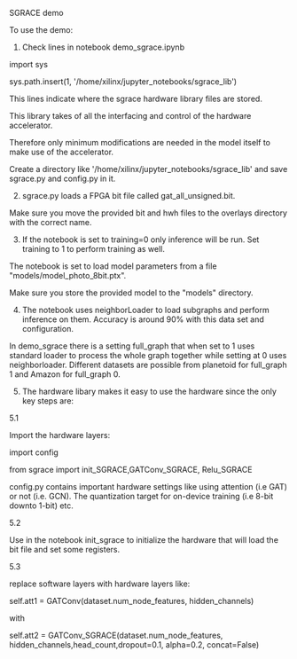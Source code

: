 SGRACE demo 

To use the demo:

1. Check lines in notebook demo_sgrace.ipynb

import sys

sys.path.insert(1, '/home/xilinx/jupyter_notebooks/sgrace_lib')

This lines indicate where the sgrace hardware library files are stored. 

This library takes of all the interfacing and control of the hardware accelerator. 

Therefore only minimum modifications are needed in the model itself to make use of the accelerator. 

Create a directory like '/home/xilinx/jupyter_notebooks/sgrace_lib' and save sgrace.py and config.py in it.


2. sgrace.py loads a FPGA bit file called gat_all_unsigned.bit. 

Make sure you move the provided  bit and hwh files to the overlays directory with the correct name.

3. If the notebook is set to training=0 only inference will be run. Set training to 1 to perform training as well. 

The notebook is set to load model parameters from a file "models/model_photo_8bit.ptx". 

Make sure you store the provided model to the "models" directory.

4. The notebook uses neighborLoader to load subgraphs and perform inference on them. Accuracy is around 90% with this data set and configuration.  

In demo_sgrace there is a setting full_graph that when set to 1 uses standard loader to process the whole graph together while setting at 0 uses neighborloader.
Different datasets are possible from planetoid for full_graph 1 and Amazon for full_graph 0. 

5. The hardware libary makes it easy to use the hardware since the only key steps are:

 5.1

 Import the hardware layers:

 import config

 from sgrace import init_SGRACE,GATConv_SGRACE, Relu_SGRACE

 config.py contains important hardware settings like using attention (i.e GAT) or not (i.e. GCN). The quantization target for on-device training (i.e 8-bit downto 1-bit) etc.

 5.2

 Use in the notebook init_sgrace to initialize the hardware that will load the bit file and set some registers.

 5.3

 replace software layers with hardware layers like:

 self.att1 = GATConv(dataset.num_node_features, hidden_channels)

 with

 self.att2 = GATConv_SGRACE(dataset.num_node_features, hidden_channels,head_count,dropout=0.1, alpha=0.2, concat=False)


 

